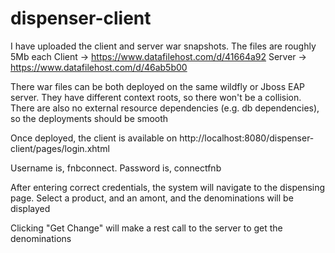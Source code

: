 # dispenser-client

I have uploaded the client and server war snapshots. The files are roughly 5Mb each
Client -> https://www.datafilehost.com/d/41664a92
Server -> https://www.datafilehost.com/d/46ab5b00

There war files can be both deployed on the same wildfly or Jboss EAP server. They have different context roots, so there won't be a collision. There are also no external resource dependencies (e.g. db dependencies), so the deployments should be smooth

Once deployed, the client is available on http://localhost:8080/dispenser-client/pages/login.xhtml

Username is, fnbconnect. Password is, connectfnb

After entering correct credentials, the system will navigate to the dispensing page. Select a product, and an amont, and the denominations will be displayed

Clicking "Get Change" will make a rest call to the server to get the denominations

